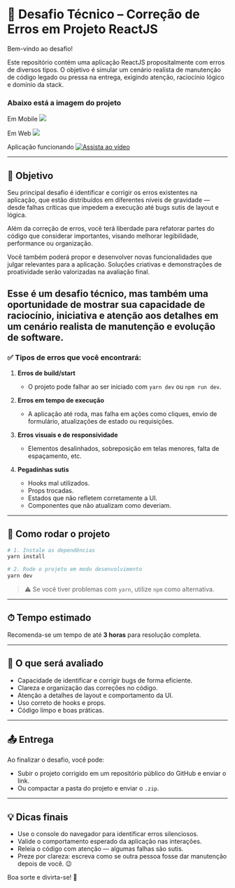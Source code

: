 # 🧠 Desafio Técnico – Correção de Erros em Projeto ReactJS

Bem-vindo ao desafio!

Este repositório contém uma aplicação ReactJS propositalmente com erros de diversos tipos. O objetivo é simular um cenário realista de manutenção de código legado ou pressa na entrega, exigindo atenção, raciocínio lógico e domínio da stack.

### Abaixo está a imagem do projeto

Em Mobile
<img src=".github/mobile.png" />

Em Web
<img src=".github/desktop.png" />

Aplicação funcionando
[![Assista ao vídeo](.github/mobile.png)](.github/aplicacao.mp4)

---

## 🧪 Objetivo

Seu principal desafio é identificar e corrigir os erros existentes na aplicação, que estão distribuídos em diferentes níveis de gravidade — desde falhas críticas que impedem a execução até bugs sutis de layout e lógica.

Além da correção de erros, você terá liberdade para refatorar partes do código que considerar importantes, visando melhorar legibilidade, performance ou organização.

Você também poderá propor e desenvolver novas funcionalidades que julgar relevantes para a aplicação. Soluções criativas e demonstrações de proatividade serão valorizadas na avaliação final.

## Esse é um desafio técnico, mas também uma oportunidade de mostrar sua capacidade de raciocínio, iniciativa e atenção aos detalhes em um cenário realista de manutenção e evolução de software.

### ✅ Tipos de erros que você encontrará:

1. **Erros de build/start**

   - O projeto pode falhar ao ser iniciado com `yarn dev` ou `npm run dev`.

2. **Erros em tempo de execução**

   - A aplicação até roda, mas falha em ações como cliques, envio de formulário, atualizações de estado ou requisições.

3. **Erros visuais e de responsividade**

   - Elementos desalinhados, sobreposição em telas menores, falta de espaçamento, etc.

4. **Pegadinhas sutis**
   - Hooks mal utilizados.
   - Props trocadas.
   - Estados que não refletem corretamente a UI.
   - Componentes que não atualizam como deveriam.

---

## 🔧 Como rodar o projeto

```bash
# 1. Instale as dependências
yarn install

# 2. Rode o projeto em modo desenvolvimento
yarn dev
```

> ⚠️ Se você tiver problemas com `yarn`, utilize `npm` como alternativa.

---

## ⏱ Tempo estimado

Recomenda-se um tempo de até **3 horas** para resolução completa.

---

## 📝 O que será avaliado

- Capacidade de identificar e corrigir bugs de forma eficiente.
- Clareza e organização das correções no código.
- Atenção a detalhes de layout e comportamento da UI.
- Uso correto de hooks e props.
- Código limpo e boas práticas.

---

## 📤 Entrega

Ao finalizar o desafio, você pode:

- Subir o projeto corrigido em um repositório público do GitHub e enviar o link.
- Ou compactar a pasta do projeto e enviar o `.zip`.

---

## 💡 Dicas finais

- Use o console do navegador para identificar erros silenciosos.
- Valide o comportamento esperado da aplicação nas interações.
- Releia o código com atenção — algumas falhas são sutis.
- Preze por clareza: escreva como se outra pessoa fosse dar manutenção depois de você. 😉

Boa sorte e divirta-se! 🚀

